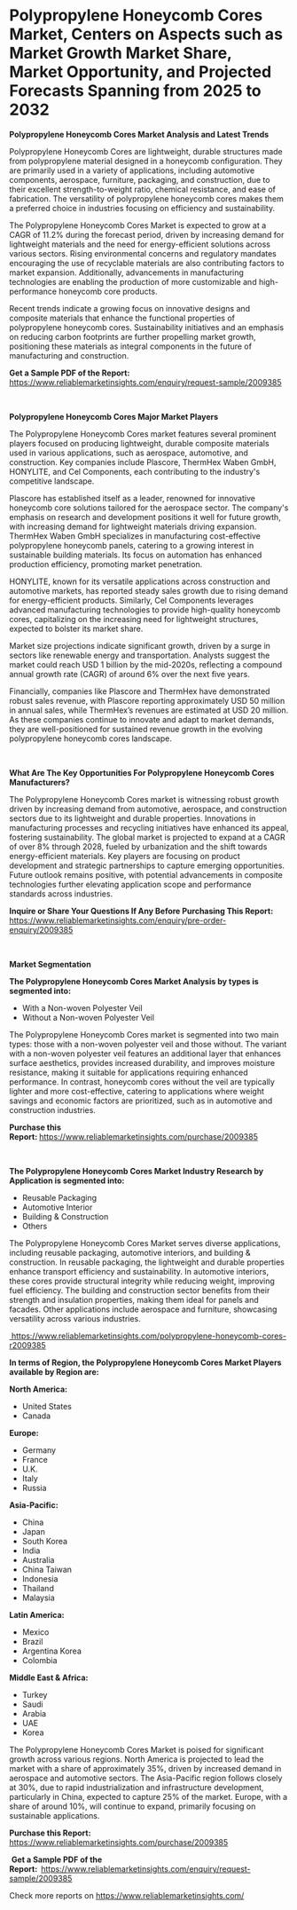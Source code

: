 <p><h1>Polypropylene Honeycomb Cores Market, Centers on Aspects such as Market Growth Market Share, Market Opportunity, and Projected Forecasts Spanning from 2025 to 2032</h1></p><p><strong>Polypropylene Honeycomb Cores Market Analysis and Latest Trends</strong></p>
<p><p>Polypropylene Honeycomb Cores are lightweight, durable structures made from polypropylene material designed in a honeycomb configuration. They are primarily used in a variety of applications, including automotive components, aerospace, furniture, packaging, and construction, due to their excellent strength-to-weight ratio, chemical resistance, and ease of fabrication. The versatility of polypropylene honeycomb cores makes them a preferred choice in industries focusing on efficiency and sustainability.</p><p>The Polypropylene Honeycomb Cores Market is expected to grow at a CAGR of 11.2% during the forecast period, driven by increasing demand for lightweight materials and the need for energy-efficient solutions across various sectors. Rising environmental concerns and regulatory mandates encouraging the use of recyclable materials are also contributing factors to market expansion. Additionally, advancements in manufacturing technologies are enabling the production of more customizable and high-performance honeycomb core products.</p><p>Recent trends indicate a growing focus on innovative designs and composite materials that enhance the functional properties of polypropylene honeycomb cores. Sustainability initiatives and an emphasis on reducing carbon footprints are further propelling market growth, positioning these materials as integral components in the future of manufacturing and construction.</p></p>
<p><strong>Get a Sample PDF of the Report:&nbsp;</strong> <a href="https://www.reliablemarketinsights.com/enquiry/request-sample/2009385?utm_campaign=2143&utm_medium=2&utm_source=Github&utm_content=ia&utm_term=05022025&utm_id=polypropylene-honeycomb-cores">https://www.reliablemarketinsights.com/enquiry/request-sample/2009385</a></p>
<p>&nbsp;</p>
<p><strong>Polypropylene Honeycomb Cores Major Market Players</strong></p>
<p><p>The Polypropylene Honeycomb Cores market features several prominent players focused on producing lightweight, durable composite materials used in various applications, such as aerospace, automotive, and construction. Key companies include Plascore, ThermHex Waben GmbH, HONYLITE, and Cel Components, each contributing to the industry's competitive landscape.</p><p>Plascore has established itself as a leader, renowned for innovative honeycomb core solutions tailored for the aerospace sector. The company's emphasis on research and development positions it well for future growth, with increasing demand for lightweight materials driving expansion. ThermHex Waben GmbH specializes in manufacturing cost-effective polypropylene honeycomb panels, catering to a growing interest in sustainable building materials. Its focus on automation has enhanced production efficiency, promoting market penetration.</p><p>HONYLITE, known for its versatile applications across construction and automotive markets, has reported steady sales growth due to rising demand for energy-efficient products. Similarly, Cel Components leverages advanced manufacturing technologies to provide high-quality honeycomb cores, capitalizing on the increasing need for lightweight structures, expected to bolster its market share.</p><p>Market size projections indicate significant growth, driven by a surge in sectors like renewable energy and transportation. Analysts suggest the market could reach USD 1 billion by the mid-2020s, reflecting a compound annual growth rate (CAGR) of around 6% over the next five years.</p><p>Financially, companies like Plascore and ThermHex have demonstrated robust sales revenue, with Plascore reporting approximately USD 50 million in annual sales, while ThermHex’s revenues are estimated at USD 20 million. As these companies continue to innovate and adapt to market demands, they are well-positioned for sustained revenue growth in the evolving polypropylene honeycomb cores landscape.</p></p>
<p>&nbsp;</p>
<p><strong>What Are The Key Opportunities For Polypropylene Honeycomb Cores Manufacturers?</strong></p>
<p><p>The Polypropylene Honeycomb Cores market is witnessing robust growth driven by increasing demand from automotive, aerospace, and construction sectors due to its lightweight and durable properties. Innovations in manufacturing processes and recycling initiatives have enhanced its appeal, fostering sustainability. The global market is projected to expand at a CAGR of over 8% through 2028, fueled by urbanization and the shift towards energy-efficient materials. Key players are focusing on product development and strategic partnerships to capture emerging opportunities. Future outlook remains positive, with potential advancements in composite technologies further elevating application scope and performance standards across industries.</p></p>
<p><strong>Inquire or Share Your Questions If Any Before Purchasing This Report:</strong> <a href="https://www.reliablemarketinsights.com/enquiry/pre-order-enquiry/2009385?utm_campaign=2143&utm_medium=2&utm_source=Github&utm_content=ia&utm_term=05022025&utm_id=polypropylene-honeycomb-cores">https://www.reliablemarketinsights.com/enquiry/pre-order-enquiry/2009385</a></p>
<p>&nbsp;</p>
<p><strong>Market Segmentation</strong></p>
<p><strong>The Polypropylene Honeycomb Cores Market Analysis by types is segmented into:</strong></p>
<p><ul><li>With a Non-woven Polyester Veil</li><li>Without a Non-woven Polyester Veil</li></ul></p>
<p><p>The Polypropylene Honeycomb Cores market is segmented into two main types: those with a non-woven polyester veil and those without. The variant with a non-woven polyester veil features an additional layer that enhances surface aesthetics, provides increased durability, and improves moisture resistance, making it suitable for applications requiring enhanced performance. In contrast, honeycomb cores without the veil are typically lighter and more cost-effective, catering to applications where weight savings and economic factors are prioritized, such as in automotive and construction industries.</p></p>
<p><strong>Purchase this Report:&nbsp;</strong><a href="https://www.reliablemarketinsights.com/purchase/2009385?utm_campaign=2143&utm_medium=2&utm_source=Github&utm_content=ia&utm_term=05022025&utm_id=polypropylene-honeycomb-cores">https://www.reliablemarketinsights.com/purchase/2009385</a></p>
<p>&nbsp;</p>
<p><strong>The Polypropylene Honeycomb Cores Market Industry Research by Application is segmented into:</strong></p>
<p><ul><li>Reusable Packaging</li><li>Automotive Interior</li><li>Building & Construction</li><li>Others</li></ul></p>
<p><p>The Polypropylene Honeycomb Cores Market serves diverse applications, including reusable packaging, automotive interiors, and building & construction. In reusable packaging, the lightweight and durable properties enhance transport efficiency and sustainability. In automotive interiors, these cores provide structural integrity while reducing weight, improving fuel efficiency. The building and construction sector benefits from their strength and insulation properties, making them ideal for panels and facades. Other applications include aerospace and furniture, showcasing versatility across various industries.</p></p>
<p><a href="https://www.reliablemarketinsights.com/polypropylene-honeycomb-cores-r2009385?utm_campaign=2143&utm_medium=2&utm_source=Github&utm_content=ia&utm_term=05022025&utm_id=polypropylene-honeycomb-cores">&nbsp;https://www.reliablemarketinsights.com/polypropylene-honeycomb-cores-r2009385</a></p>
<p><strong>In terms of Region, the Polypropylene Honeycomb Cores Market Players available by Region are:</strong></p>
<p>
    <p> <strong> North America: </strong>
        <ul>
            <li>United States</li>
            <li>Canada</li>
        </ul>
        </p> 
    <p> <strong> Europe: </strong>
        <ul>
            <li>Germany</li>
            <li>France</li>
            <li>U.K.</li>
            <li>Italy</li>
            <li>Russia</li>
        </ul>
        </p> 
    <p> <strong> Asia-Pacific: </strong>
        <ul>
            <li>China</li>
            <li>Japan</li>
            <li>South Korea</li>
            <li>India</li>
            <li>Australia</li>
            <li>China Taiwan</li>
            <li>Indonesia</li>
            <li>Thailand</li>
            <li>Malaysia</li>
        </ul>
        </p> 
    <p> <strong> Latin America: </strong>
        <ul>
            <li>Mexico</li>
            <li>Brazil</li>
            <li>Argentina Korea</li>
            <li>Colombia</li>
        </ul>
        </p> 
    <p> <strong> Middle East & Africa: </strong>
        <ul>
            <li>Turkey</li>
            <li>Saudi</li>
            <li>Arabia</li>
            <li>UAE</li>
            <li>Korea</li>
        </ul>
    </p>
    </p>
<p><p>The Polypropylene Honeycomb Cores Market is poised for significant growth across various regions. North America is projected to lead the market with a share of approximately 35%, driven by increased demand in aerospace and automotive sectors. The Asia-Pacific region follows closely at 30%, due to rapid industrialization and infrastructure development, particularly in China, expected to capture 25% of the market. Europe, with a share of around 10%, will continue to expand, primarily focusing on sustainable applications.</p></p>
<p><strong>Purchase this Report: </strong><a href="https://www.reliablemarketinsights.com/purchase/2009385?utm_campaign=2143&utm_medium=2&utm_source=Github&utm_content=ia&utm_term=05022025&utm_id=polypropylene-honeycomb-cores">https://www.reliablemarketinsights.com/purchase/2009385</a></p>
<p>&nbsp;<strong>Get a Sample PDF of the Report:&nbsp;&nbsp;</strong><a href="https://www.reliablemarketinsights.com/enquiry/request-sample/2009385?utm_campaign=2143&utm_medium=2&utm_source=Github&utm_content=ia&utm_term=05022025&utm_id=polypropylene-honeycomb-cores">https://www.reliablemarketinsights.com/enquiry/request-sample/2009385</a></p>
<p><strong></strong></p>
<p>Check more reports on <a href="https://www.reliablemarketinsights.com/?utm_campaign=2143&utm_medium=2&utm_source=Github&utm_content=ia&utm_term=05022025&utm_id=polypropylene-honeycomb-cores">https://www.reliablemarketinsights.com/</a></p>